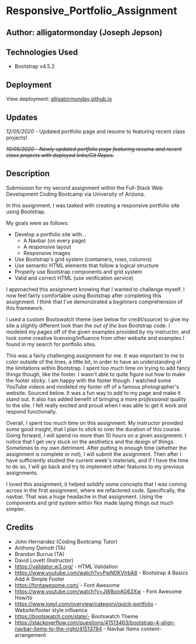 # Responsive_Portfolio_Assignment

## Author: alligatormonday (Joseph Jepson)

## Technologies Used

* Bootstrap v4.5.2

## Deployment

View deployment: [alligatormonday.github.io](https://alligatormonday.github.io/)

## Updates

_12/05/2020_ - Updated portfolio page and resume to featuring recent class projects!

~~_10/05/2020_ - _Newly updated portfolio page featuring resume and recent class projects with deployed links/Git Repos._~~

## Description

Submission for my second assignment within the Full-Stack Web Development Coding Bootcamp via University of Arizona.

In this assignment, I was tasked with creating a responsive portfolio site using Bootstrap.

My goals were as follows:
* Develop a portfolio site with...
    * A Navbar (on every page)
    * A responsive layout
    * Responsive Images
* Use Bootstrap's grid system (containers, rows, columns)
* Use semantic HTML elements that follow a logical structure
* Properly use Bootstrap components and grid system
* Valid and correct HTML (use verification service) 

I approached this assignment knowing that I wanted to challenge myself. I now feel fairly comfortable using Bootstrap after completing this assignment. I think that I've demonstrated a _beginners_ comprehension of this framework. 

I used a custom Bootswatch theme (see below for credit/source) to give my site a slightly different look than the _out of the box_ Bootstrap code. I modeled my pages off of the given examples provided by my instructor, and took some creative licensing/influence from other website and examples I found in my search for portfolio sites. 

This was a fairly challenging assignment for me. It was important to me to color outside of the lines, a little bit, in order to have an understanding of the limitations within Bootstrap. I spent too much time on trying to add fancy things though, like the footer. I wasn't able to quite figure out how to make the footer _sticky_. I am happy with the footer though. I watched some YouTube videos and modeled my footer off of a famous photographer's website. Sourced below. It was a fun way to add to my page and make it stand out. It also has added benefit of bringing a more _professional_ quality to the site. I felt really excited and proud when I was able to get it work and respond functionally. 

Overall, I spent too much time on this assignment. My instructor provided some good insight, that I plan to stick to over the duration of this course. Going forward, I will spend no more than 10 hours on a given assignment. I notice that I get very stuck on the aesthetics and the design of things. Sometimes to my own detriment. After putting in enough time (whether the assignment is complete or not), I will submit the assignment. Then after I have sufficiently studied the current week's materials, and if I have the time to do so, I will go back and try to implement other features to my previous assignments. 

I loved this assignment, it helped solidify some concepts that I was coming across in the first assignment, where we refactored code. Specifically, the navbar. That was a huge headache in that assignment. Using the components and grid system within flex made laying things out much simpler. 

## Credits 

* John Hernandez (Coding Bootcamp Tutor)
* Anthony Demott (TA)
* Brandon Burrus (TA)
* David Lovett (Instructor)
* https://validator.w3.org/ - HTML Validation
* https://www.youtube.com/watch?v=PwN0KVIrbA8 - Bootstrap 4 Basics Add A Simple Footer
* https://fontawesome.com/ - Font Awesome 
* https://www.youtube.com/watch?v=JW8onAG62Xw - Font Awesome How/to
* https://www.joeyl.com/overview/category/quick-portfolio - Website/footer style influence
* https://bootswatch.com/slate/- Bootswatch Theme
* https://stackoverflow.com/questions/41513463/bootstrap-4-align-navbar-items-to-the-right/41513784 - Navbar Items content-arrangement


